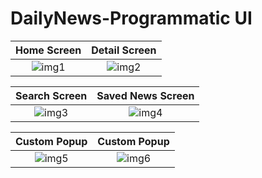 # DailyNews-Programmatic UI

Home Screen             |  Detail Screen
:-------------------------:|:-------------------------:
![img1](https://github.com/bahittinn/Airbnb-Clone-SwiftUI/assets/84408891/25c4cd68-77ba-40c7-ad38-f744865589bf)  |  ![img2](https://github.com/bahittinn/Airbnb-Clone-SwiftUI/assets/84408891/5ac6e517-1515-4116-b97d-0998cc78d1d3)

Search Screen             |  Saved News Screen
:-------------------------:|:-------------------------:
![img3](https://github.com/bahittinn/Airbnb-Clone-SwiftUI/assets/84408891/97ace15c-12ae-4ce5-8fd7-8a6635fa73a3)  |  ![img4](https://github.com/bahittinn/Airbnb-Clone-SwiftUI/assets/84408891/20a579f7-74bc-4b03-9d82-ccd366ab3b5c)

Custom Popup             |  Custom Popup
:-------------------------:|:-------------------------:
![img5](https://github.com/bahittinn/Airbnb-Clone-SwiftUI/assets/84408891/c4a36b54-d135-4245-819f-5de594f9eb13)  |  ![img6](https://github.com/bahittinn/Airbnb-Clone-SwiftUI/assets/84408891/54ad2e20-299a-4d0c-a02a-efd3f1c1ffe7)
